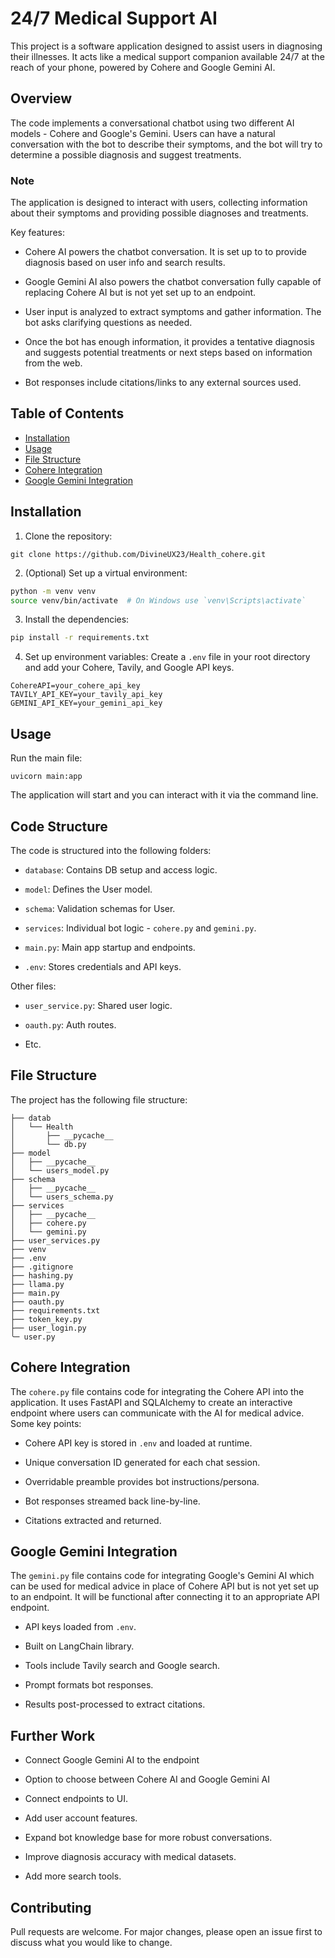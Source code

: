 # 24/7 Medical Support AI

This project is a software application designed to assist users in diagnosing their illnesses. It acts like a medical support companion available 24/7 at the reach of your phone, powered by Cohere and Google Gemini AI.

## Overview

The code implements a conversational chatbot using two different AI models - Cohere and Google's Gemini. Users can have a natural conversation with the bot to describe their symptoms, and the bot will try to determine a possible diagnosis and suggest treatments. 

### Note
The application is designed to interact with users, collecting information about their symptoms and providing possible diagnoses and treatments.


Key features:

- Cohere AI powers the chatbot conversation. It is set up to to provide diagnosis based on user info and search results.

- Google Gemini AI also powers the chatbot conversation fully capable of replacing Cohere AI but is not yet set up to an endpoint.

- User input is analyzed to extract symptoms and gather information. The bot asks clarifying questions as needed. 

- Once the bot has enough information, it provides a tentative diagnosis and suggests potential treatments or next steps based on information from the web.

- Bot responses include citations/links to any external sources used.


## Table of Contents
- [Installation](#installation)
- [Usage](#usage)
- [File Structure](#file-structure)
- [Cohere Integration](#cohere-integration)
- [Google Gemini Integration](#google-gemini-integration)

## Installation
1. Clone the repository:
```
git clone https://github.com/DivineUX23/Health_cohere.git
```
2. (Optional) Set up a virtual environment:
```bash
python -m venv venv
source venv/bin/activate  # On Windows use `venv\Scripts\activate`
```
3. Install the dependencies:
```bash
pip install -r requirements.txt  
```
4. Set up environment variables:
Create a `.env` file in your root directory and add your Cohere, Tavily, and Google API keys.
```plaintext
CohereAPI=your_cohere_api_key
TAVILY_API_KEY=your_tavily_api_key
GEMINI_API_KEY=your_gemini_api_key
```

## Usage
Run the main file:
```
uvicorn main:app
```
The application will start and you can interact with it via the command line.



## Code Structure

The code is structured into the following folders:

- `database`: Contains DB setup and access logic.

- `model`: Defines the User model.

- `schema`: Validation schemas for User. 

- `services`: Individual bot logic - `cohere.py` and `gemini.py`.

- `main.py`: Main app startup and endpoints.

- `.env`: Stores credentials and API keys.

Other files:

- `user_service.py`: Shared user logic.

- `oauth.py`: Auth routes. 

- Etc.



## File Structure
The project has the following file structure:
```HEALTH
├── datab
│   └── Health
│       ├── __pycache__
│       └── db.py
├── model
│   ├── __pycache__
│   └── users_model.py
├── schema
│   ├── __pycache__
│   └── users_schema.py 
├── services 
│   ├── __pycache__ 
│   ├── cohere.py 
│   └── gemini.py 
├── user_services.py 
├── venv 
├── .env 
├── .gitignore 
├── hashing.py 
├── llama.py  
├── main.py  
├── oauth.py  
├── requirements.txt  
├── token_key.py  
├── user_login.py  
╰─ user.py   

```

## Cohere Integration
The `cohere.py` file contains code for integrating the Cohere API into the application. It uses FastAPI and SQLAlchemy to create an interactive endpoint where users can communicate with the AI for medical advice. Some key points:

- Cohere API key is stored in `.env` and loaded at runtime.

- Unique conversation ID generated for each chat session.

- Overridable preamble provides bot instructions/persona.

- Bot responses streamed back line-by-line.

- Citations extracted and returned.


## Google Gemini Integration
The `gemini.py` file contains code for integrating Google's Gemini AI which can be used for medical advice in place of Cohere API but is not yet set up to an endpoint. It will be functional after connecting it to an appropriate API endpoint.

- API keys loaded from `.env`. 

- Built on LangChain library.

- Tools include Tavily search and Google search.

- Prompt formats bot responses.

- Results post-processed to extract citations.


## Further Work

- Connect Google Gemini AI to the endpoint

- Option to choose between Cohere AI and Google Gemini AI

- Connect endpoints to UI.

- Add user account features. 

- Expand bot knowledge base for more robust conversations.

- Improve diagnosis accuracy with medical datasets.

- Add more search tools.


## Contributing
Pull requests are welcome. For major changes, please open an issue first to discuss what you would like to change.
